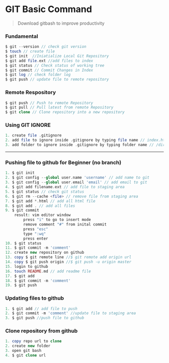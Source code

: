 # GIT Basic Command

> Download gitbash to improve productivity

### Fundamental
```php
$ git --version // check git version
$ touch // create file
$ git init  //Iniatialize Local Git Repository
$ git add file.ext //add files to index
$ git status // Check status of working tree
$ git commit // Commit Changes in Index
$ git log // check folder log
$ git push // update file to remote repository
```

### Remote Respository
```php
$ git push // Push to remote Repository
$ git pull // Pull latest from remote Repository
$ git clone // Clone repository into a new repository
```

### Using GIT IGNORE
```php
1. create file .gitignore
2. add file to ignore inside .gitignore by typing file name // index.html
3. add folder to ignore inside .gitignore by typing folder name // /dir2
```
___

### Pushing file to github for Beginner (no branch)
```php
1. $ git init
2. $ git config --global user.name 'username' // add name to git
3. $ git config --global user.email 'email' // add email to git
4. $ git add filename.ext // add file to staging area
5. $ git status // check git status
6. $ git rm --cache <file> // remove file from staging area
7. $ git add *.html // add all html file
8. $ git add . // add all files
9. $ git commit
    result: vim editor window
        press "i" to go to insert mode
        remove comment "#" from inital commit
        press "esc"
        type ":wq"
        press enter
10. $ git status
11. $ git commit -m 'comment'
12. create new repository on github
13. copy $ git remote line //$ git remote add origin url
14. copy $ git push origin //$ git push -u origin master
15. login to github
16. touch README.md // add readme file
17. $ git add
18. $ git commit -m 'comment'
19. $ git push
```

### Updating files to github
```php
1. $ git add // add file to push
2. $ git commit -m 'comment' //update file to staging area
3. $ git push //push file to github
```

### Clone repository from github
```php
1. copy repo url to clone
2. create new folder 
3. open git bash
4. $ git clone url
```